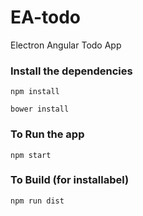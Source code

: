 # EA-todo
Electron Angular Todo App

### Install the dependencies ###
```
npm install
```

```
bower install
```

### To Run the app ###
```
npm start
```

### To Build (for installabel) ###
```
npm run dist
```



